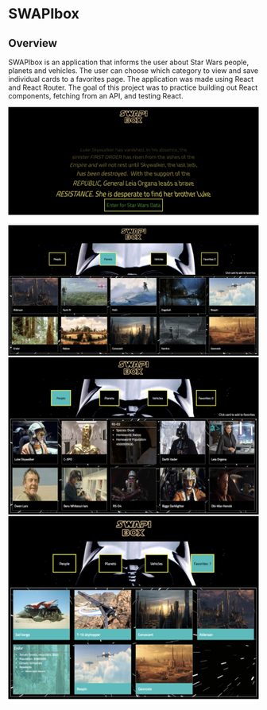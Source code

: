 # SWAPIbox

## Overview 

SWAPIbox is an application that informs the user about Star Wars people, planets and vehicles. The user can choose which category to view and save individual cards to a favorites page. The application was made using React and React Router. The goal of this project was to practice building out React components, fetching from an API, and testing React. 

![Home Screen](swapibox-home-screen.png)
![Card Page Example](swapibox-planets-page.png)
![Hover Example](swapibox-hover.png)
![Favorites Page](swapibox-favorites.png)
